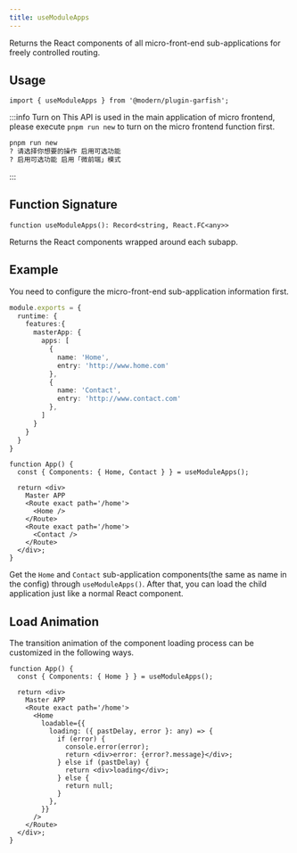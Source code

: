 ```yaml
---
title: useModuleApps
---
```


Returns the React components of all micro-front-end sub-applications for freely controlled routing.

## Usage

```tsx
import { useModuleApps } from '@modern/plugin-garfish';
```

:::info Turn on
This API is used in the main application of micro frontend, please execute `pnpm run new` to turn on the micro frontend function first.

```bash
pnpm run new
? 请选择你想要的操作 启用可选功能
? 启用可选功能 启用「微前端」模式
```
:::

## Function Signature

`function useModuleApps(): Record<string, React.FC<any>>`

Returns the React components wrapped around each subapp.

## Example

You need to configure the micro-front-end sub-application information first.

```ts title=modern.config.js
module.exports = {
  runtime: {
    features:{
      masterApp: {
        apps: [
          {
            name: 'Home',
            entry: 'http://www.home.com'
          },
          {
            name: 'Contact',
            entry: 'http://www.contact.com'
          },
        ]
      }
    }
  }
}
```

```tsx title=App.tsx
function App() {
  const { Components: { Home, Contact } } = useModuleApps();

  return <div>
    Master APP
    <Route exact path='/home'>
      <Home />
    </Route>
    <Route exact path='/home'>
      <Contact />
    </Route>
  </div>;
}
```

Get the `Home` and `Contact` sub-application components(the same as name in the config) through `useModuleApps()`. After that, you can load the child application just like a normal React component.


## Load Animation

The transition animation of the component loading process can be customized in the following ways.

```tsx title=App.tsx
function App() {
  const { Components: { Home } } = useModuleApps();

  return <div>
    Master APP
    <Route exact path='/home'>
      <Home
        loadable={{
          loading: ({ pastDelay, error }: any) => {
            if (error) {
              console.error(error);
              return <div>error: {error?.message}</div>;
            } else if (pastDelay) {
              return <div>loading</div>;
            } else {
              return null;
            }
          },
        }}
      />
    </Route>
  </div>;
}
```
